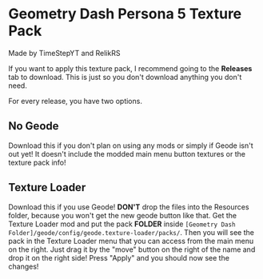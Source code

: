 # <b>G</b>eometry <b>D</b>ash <b>P</b>ersona <b>5</b> <b>T</b>exture <b>P</b>ack
Made by TimeStepYT and RelikRS

If you want to apply this texture pack, I recommend going to the <b>Releases</b> tab to download.
This is just so you don't download anything you don't need.

For every release, you have two options.

## No Geode
Download this if you don't plan on using any mods or simply if Geode isn't out yet! It doesn't include the modded main menu button textures or the texture pack info!

## Texture Loader
Download this if you use Geode! **DON'T** drop the files into the Resources folder, because you won't get the new geode button like that. Get the Texture Loader mod and put the pack **FOLDER** inside `[Geometry Dash Folder]/geode/config/geode.texture-loader/packs/`. Then you will see the pack in the Texture Loader menu that you can access from the main menu on the right. Just drag it by the "move" button on the right of the name and drop it on the right side! Press "Apply" and you should now see the changes!
